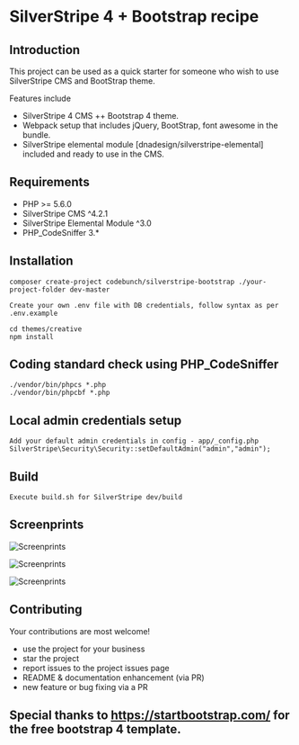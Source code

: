 # SilverStripe 4 + Bootstrap recipe
    
## Introduction

This project can be used as a quick starter for someone who wish to use SilverStripe CMS and BootStrap theme.

Features include

* SilverStripe 4 CMS ++ Bootstrap 4 theme.
* Webpack setup that includes jQuery, BootStrap, font awesome in the bundle.
* SilverStripe elemental module [dnadesign/silverstripe-elemental] included and ready to use in the CMS.

## Requirements

* PHP >= 5.6.0
* SilverStripe CMS ^4.2.1
* SilverStripe Elemental Module ^3.0
* PHP_CodeSniffer 3.*


## Installation

```
composer create-project codebunch/silverstripe-bootstrap ./your-project-folder dev-master
```

```
Create your own .env file with DB credentials, follow syntax as per .env.example
```

```
cd themes/creative
npm install
```

## Coding standard check using PHP_CodeSniffer

```
./vendor/bin/phpcs *.php
./vendor/bin/phpcbf *.php
```

## Local admin credentials setup

```
Add your default admin credentials in config - app/_config.php
SilverStripe\Security\Security::setDefaultAdmin("admin","admin");
```

## Build

```
Execute build.sh for SilverStripe dev/build
```

## Screenprints


![Screenprints](https://raw.githubusercontent.com/codebunch/silverstripe-bootstrap/master/themes/creative/images/homepage.png)



![Screenprints](https://raw.githubusercontent.com/codebunch/silverstripe-bootstrap/master/themes/creative/images/cmsadmin.png)



![Screenprints](https://raw.githubusercontent.com/codebunch/silverstripe-bootstrap/master/themes/creative/images/adminlogin.png)


## Contributing

Your contributions are most welcome! 

* use the project for your business
* star the project
* report issues to the project issues page
* README & documentation enhancement (via PR)
* new feature or bug fixing via a PR

## Special thanks to https://startbootstrap.com/ for the free bootstrap 4 template.
